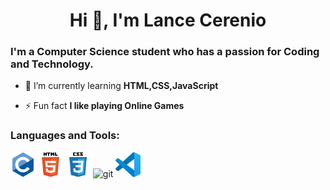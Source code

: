 <h1 align="center">Hi 👋, I'm Lance Cerenio</h1>
<h3 align="left">I'm a Computer Science student who has a passion for Coding and Technology.</h3>

- 🌱 I’m currently learning **HTML,CSS,JavaScript**

- ⚡ Fun fact **I like playing Online Games**

<p align="left">
</p>

<h3 align="left">Languages and Tools:</h3>
<p align="left"> 
    <img src="https://raw.githubusercontent.com/devicons/devicon/master/icons/c/c-original.svg" alt="c" width="40" height="40"> 
    <img src="https://raw.githubusercontent.com/devicons/devicon/master/icons/html5/html5-original-wordmark.svg" alt="html5" width="40" height="40"> 
    <img src="https://raw.githubusercontent.com/devicons/devicon/master/icons/css3/css3-original-wordmark.svg" alt="css3" width="40" height="40"> 
    <img src="https://www.vectorlogo.zone/logos/git-scm/git-scm-icon.svg" alt="git" width="40" height="40">
    <img src="https://github.com/devicons/devicon/blob/master/icons/vscode/vscode-original.svg" alt="vscode" width="40" height="40">
</p>
